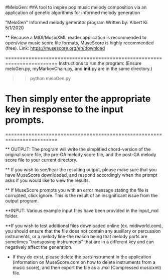 #MeloGen: ##A tool to inspire pop music melody composition via an application of genetic algorithms for informed melody generation

"MeloGen" Informed melody generator program
Written by: Albert Ki
5/1/2020

** Because a MIDI/MusixXML reader application is recommended to open/view music score file formats, MuseScore is highly recommended (free).
Link:
https://musescore.org/en/download

========================================================================
Instructions to run the program:
(Ensure meloGen.py, myMarkovChain.py, and __init__.py are in the same directory.)

>> python meloGen.py

# Then simply enter the appropriate key in response to the input prompts.

========================================================================

** OUTPUT:
The program will write the simplified chord-version of the original score file, the pre-GA melody score file, and the post-GA melody score file to your current directory.

** If you wish to see/hear the resulting output, please make sure that you have MuseScore downloaded, and respond accordingly when the prompt asks if you would like to view the results.

** If MuseScore prompts you with an error message stating the file is corrupted, click ignore. This is the result of an insignificant issue from the output program.

**INPUT:
Various example input files have been provided in the input_mxl folder.

**If you wish to test additional files downloaded online (ex. midiworld.com), you should ensure that the file does not contain any auxiliary or percussion instruments, or a melody line-the reason being that melody parts are sometimes "transposing instruments" that are in a different key and can negatively affect the generation. 
- If they do exist, please delete the part/instrument in the application (information on MuseScore.com on how to delete instruments from a music score), and then export the file as a .mxl (Compressed musicxml) file.

